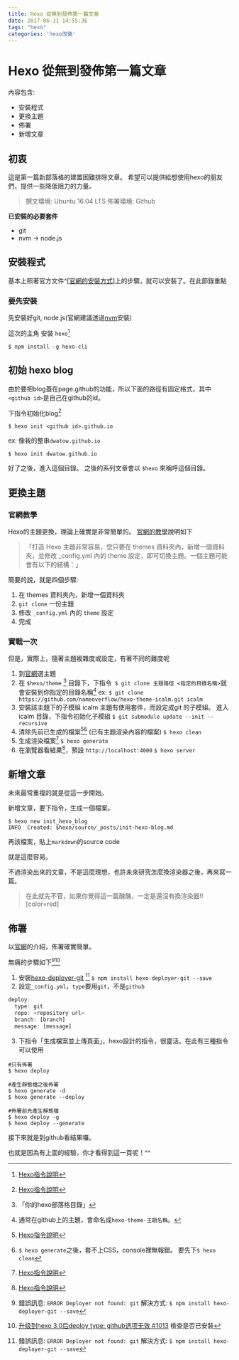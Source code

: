 ```yaml
---
title: Hexo 從無到發佈第一篇文章
date: 2017-06-11 14:55:36
tags: "hexo"
categories: 'hexo改裝'
---
```

# Hexo 從無到發佈第一篇文章

內容包含:
- 安裝程式
- 更換主題
- 佈署
- 新增文章
## 初衷

這是第一篇新部落格的建置困難排除文章。
希望可以提供給想使用hexo的朋友們，提供一些降低阻力的力量。

> 撰文環境: Ubuntu 16.04 LTS
> 佈署環境: Github

**已安裝的必要套件**
- git
- nvm -> node.js

## 安裝程式

基本上照著官方文件^[[官網的安裝方式](https://hexo.io/zh-tw/docs/setup.html)]上的步驟，就可以安裝了。在此節錄重點

### 要先安裝
先安裝好git, node.js(官網建議透過[nvm](https://github.com/creationix/nvm)安裝)

這次的主角
安裝 `hexo`[^指令]

```shell
$ npm install -g hexo-cli
```
## 初始 hexo blog

由於要把blog蓋在page.github的功能，所以下面的路徑有固定格式，其中`<github id>`是自己在github的id。

下指令初始化blog[^指令]
```shell
$ hexo init <github id>.github.io
```

ex: 像我的整串`dwatow.github.io`

```shell
$ hexo init dwatow.github.io
```

好了之後，進入這個目錄。
之後的系列文章會以 `$hexo` 來稱呼這個目錄。


## 更換主題

### 官網教學

Hexo的主題更換，理論上確實是非常簡單的。
[官網的教學](https://hexo.io/zh-tw/docs/themes.html)說明如下

>「打造 Hexo 主題非常容易，您只要在 themes 資料夾內，新增一個資料夾，並修改 _config.yml 內的 theme 設定，即可切換主題。一個主題可能會有以下的結構：」

簡要的說，就是四個步驟:
1. 在 themes 資料夾內，新增一個資料夾
2. `git clone` 一份主題
3. 修改 `_config.yml` 內的 `theme` 設定
4. 完成

### 實戰一次

但是，實際上，隨著主題複雜度或設定，有著不同的難度呢

1. 到[官網](https://hexo.io/themes/)選主題
2. 在 `$hexo/theme` [^$hexoPath] 目錄下，下指令` $ git clone 主題路徑 <指定的目錄名稱>`就會安裝到你指定的目錄名稱[^註2]
   ex:
   `$ git clone https://github.com/nameoverflow/hexo-theme-icalm.git icalm`
2. 安裝該主題下的子模組
   icalm 主題有使用套件，而設定成git 的子模組。
   進入icalm 目錄，下指令初始化子模組
   `$ git submodule update --init --recursive`
3. 清除先前已生成的檔案[^指令][^clean] (已有主題渲染內容的檔案)
   `$ hexo clean`
3. 生成渲染檔案[^指令]
   `$ hexo generate`
4. 在瀏覽器看結果[^指令]，預設 `http://localhost:4000`
   `$ hexo server`

## 新增文章

未來最常重複的就是從這一步開始。

新增文章，要下指令，生成一個檔案。
```shell
$ hexo new init_hexo_blog
INFO  Created: $hexo/source/_posts/init-hexo-blog.md
```

再該檔案，貼上`markdown`的source code

就是這麼容易。

不過渲染出來的文章，不是這麼理想，也許未來研究怎麼換渲染器之後，再來寫一篇。

> 在此就先不管，如果你覺得這一篇醜醜，一定是還沒有換渲染器!![color=red]

## 佈署

以[官網](https://hexo.io/zh-tw/docs/deployment.html)的介紹，佈署確實簡單。


無痛的步驟如下[^佈署遇到問題][^hexo-deployer-git]
1. 安裝[hexo-deployer-git](https://github.com/hexojs/hexo-deployer-git) [^佈署遇到問題]
   `$ npm install hexo-deployer-git --save`
2. 設定`_config.yml`，`type`要用`git`，不是`github`
```javascript
deploy:
  type: git
  repo: <repository url>
  branch: [branch]
  message: [message]
```
3. 下指令「生成檔案並上傳頁面」，hexo設計的指令，很靈活。在此有三種指令可以使用
```shell
#只有佈署
$ hexo deploy

#產生靜態檔之後佈署
$ hexo generate -d
$ hexo generate --deploy

#佈署前先產生靜態檔
$ hexo deploy -g
$ hexo deploy --generate
```

接下來就是到github看結果囉。




也就是因為有上面的經驗，你才看得到這一頁呢！^^



[^佈署遇到問題]: 錯誤訊息: `ERROR Deployer not found: git`
解決方式:
`$ npm install hexo-deployer-git --save`

[^hexo-deployer-git]: [升级到hexo 3.0后deploy type: github选项无效 #1013](https://github.com/hexojs/hexo/issues/1013)
檢查是否已安裝

[^指令]: [Hexo指令說明](https://hexo.io/zh-tw/docs/commands.html)


[^clean]: `$ hexo generate`之後，套不上CSS，console裡無報錯。
要先下`$ hexo clean`

[^$hexoPath]: 「你的hexo部落格目錄」
[^註2]: 通常在github上的主題，會命名成`hexo-theme-主題名稱`。
